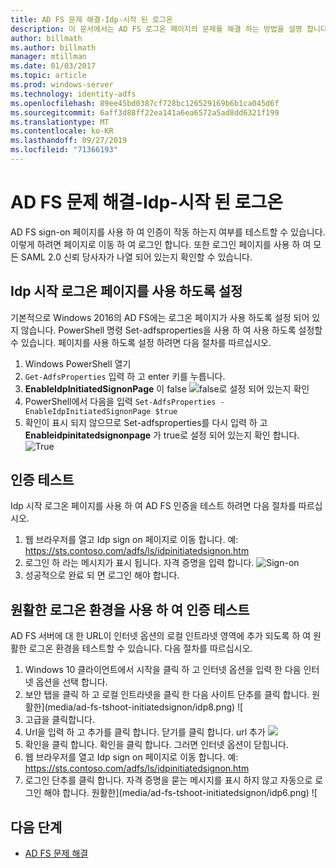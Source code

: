 ```yaml
---
title: AD FS 문제 해결-Idp-시작 된 로그온
description: 이 문서에서는 AD FS 로그온 페이지의 문제를 해결 하는 방법을 설명 합니다.
author: billmath
ms.author: billmath
manager: mtillman
ms.date: 01/03/2017
ms.topic: article
ms.prod: windows-server
ms.technology: identity-adfs
ms.openlocfilehash: 89ee45bd0387cf728bc126529169b6b1ca045d6f
ms.sourcegitcommit: 6aff3d88ff22ea141a6ea6572a5ad8dd6321f199
ms.translationtype: MT
ms.contentlocale: ko-KR
ms.lasthandoff: 09/27/2019
ms.locfileid: "71366193"
---
```

# <a name="ad-fs-troubleshooting---idp-initiated-sign-on"></a>AD FS 문제 해결-Idp-시작 된 로그온
AD FS sign-on 페이지를 사용 하 여 인증이 작동 하는지 여부를 테스트할 수 있습니다.  이렇게 하려면 페이지로 이동 하 여 로그인 합니다.  또한 로그인 페이지를 사용 하 여 모든 SAML 2.0 신뢰 당사자가 나열 되어 있는지 확인할 수 있습니다.

## <a name="enable-the-idp-initiated-sign-on-page"></a>Idp 시작 로그온 페이지를 사용 하도록 설정
기본적으로 Windows 2016의 AD FS에는 로그온 페이지가 사용 하도록 설정 되어 있지 않습니다.  PowerShell 명령 Set-adfsproperties을 사용 하 여 사용 하도록 설정할 수 있습니다.  페이지를 사용 하도록 설정 하려면 다음 절차를 따르십시오.

1.  Windows PowerShell 열기
2.  `Get-AdfsProperties` 입력 하 고 enter 키를 누릅니다.
3.  **EnableIdpInitiatedSignonPage** 이 false ![false로 설정 되어 있는지 확인](media/ad-fs-tshoot-initiatedsignon/idp2.png)
4.  PowerShell에서 다음을 입력 `Set-AdfsProperties -EnableIdpInitiatedSignonPage $true`
5.  확인이 표시 되지 않으므로 Set-adfsproperties를 다시 입력 하 고 **Enableidpinitatedsignonpage** 가 true로 설정 되어 있는지 확인 합니다.
![True](media/ad-fs-tshoot-initiatedsignon/idp4.png)

## <a name="test-authentication"></a>인증 테스트
Idp 시작 로그온 페이지를 사용 하 여 AD FS 인증을 테스트 하려면 다음 절차를 따르십시오.

1.  웹 브라우저를 열고 Idp sign on 페이지로 이동 합니다.  예: https://sts.contoso.com/adfs/ls/idpinitiatedsignon.htm
2.  로그인 하 라는 메시지가 표시 됩니다.  자격 증명을 입력 합니다.
![Sign-on](media/ad-fs-tshoot-initiatedsignon/idp5.png)
3.  성공적으로 완료 되 면 로그인 해야 합니다.


## <a name="test-authentication-using-a-seamless-logon-experience"></a>원활한 로그온 환경을 사용 하 여 인증 테스트
AD FS 서버에 대 한 URL이 인터넷 옵션의 로컬 인트라넷 영역에 추가 되도록 하 여 원활한 로그온 환경을 테스트할 수 있습니다.  다음 절차를 따르십시오.

1.  Windows 10 클라이언트에서 시작을 클릭 하 고 인터넷 옵션을 입력 한 다음 인터넷 옵션을 선택 합니다.
2.   보안 탭을 클릭 하 고 로컬 인트라넷을 클릭 한 다음 사이트 단추를 클릭 합니다.
원활한](media/ad-fs-tshoot-initiatedsignon/idp8.png) ![
1.  고급을 클릭합니다.
2.  Url을 입력 하 고 추가를 클릭 합니다.  닫기를 클릭 합니다.
url 추가 ![](media/ad-fs-tshoot-initiatedsignon/idp9.png)
1.  확인을 클릭 합니다.  확인을 클릭 합니다.  그러면 인터넷 옵션이 닫힙니다.
2.  웹 브라우저를 열고 Idp sign on 페이지로 이동 합니다.  예: https://sts.contoso.com/adfs/ls/idpinitiatedsignon.htm
3.  로그인 단추를 클릭 합니다.  자격 증명을 묻는 메시지를 표시 하지 않고 자동으로 로그인 해야 합니다.
원활한](media/ad-fs-tshoot-initiatedsignon/idp6.png) ![

## <a name="next-steps"></a>다음 단계

- [AD FS 문제 해결](ad-fs-tshoot-overview.md)
